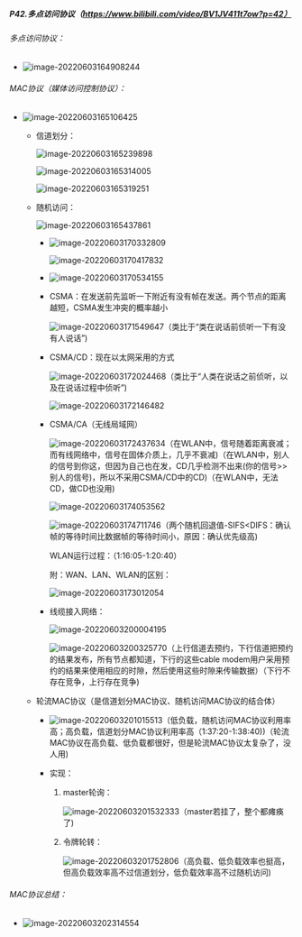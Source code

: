 ##### P42.多点访问协议（https://www.bilibili.com/video/BV1JV411t7ow?p=42）

###### 多点访问协议：

- ![image-20220603164908244](http://1.15.139.112:5000/static/typoraFigureBed/image-20220603164908244.png)

###### MAC协议（媒体访问控制协议）：

- ![image-20220603165106425](http://1.15.139.112:5000/static/typoraFigureBed/image-20220603165106425.png)

  - 信道划分：

    ![image-20220603165239898](http://1.15.139.112:5000/static/typoraFigureBed/image-20220603165239898.png)

    ![image-20220603165314005](http://1.15.139.112:5000/static/typoraFigureBed/image-20220603165314005.png)

    ![image-20220603165319251](http://1.15.139.112:5000/static/typoraFigureBed/image-20220603165319251.png)

  - 随机访问：

    ![image-20220603165437861](http://1.15.139.112:5000/static/typoraFigureBed/image-20220603165437861.png)

    - ![image-20220603170332809](http://1.15.139.112:5000/static/typoraFigureBed/image-20220603170332809.png)

      ![image-20220603170417832](http://1.15.139.112:5000/static/typoraFigureBed/image-20220603170417832.png)

    - ![image-20220603170534155](http://1.15.139.112:5000/static/typoraFigureBed/image-20220603170534155.png)

    - CSMA：在发送前先监听一下附近有没有帧在发送。两个节点的距离越短，CSMA发生冲突的概率越小

      ![image-20220603171549647](http://1.15.139.112:5000/static/typoraFigureBed/image-20220603171549647.png)（类比于“类在说话前侦听一下有没有人说话”)

    - CSMA/CD：现在以太网采用的方式

      ![image-20220603172024468](http://1.15.139.112:5000/static/typoraFigureBed/image-20220603172024468.png)（类比于“人类在说话之前侦听，以及在说话过程中侦听”)

      ![image-20220603172146482](http://1.15.139.112:5000/static/typoraFigureBed/image-20220603172146482.png)

    - CSMA/CA（无线局域网）

      ![image-20220603172437634](http://1.15.139.112:5000/static/typoraFigureBed/image-20220603172437634.png)（在WLAN中，信号随着距离衰减；而有线网络中，信号在固体介质上，几乎不衰减)（在WLAN中，别人的信号到你这，但因为自己也在发，CD几乎检测不出来(你的信号>>别人的信号)，所以不采用CSMA/CD中的CD)（在WLAN中，无法CD，做CD也没用)

      ![image-20220603174053562](http://1.15.139.112:5000/static/typoraFigureBed/image-20220603174053562.png)

      ![image-20220603174711746](http://1.15.139.112:5000/static/typoraFigureBed/image-20220603174711746.png)（两个随机回退值-SIFS<DIFS：确认帧的等待时间比数据帧的等待时间小，原因：确认优先级高)

      WLAN运行过程：（1:16:05-1:20:40）

      附：WAN、LAN、WLAN的区别：

      ![image-20220603173012054](http://1.15.139.112:5000/static/typoraFigureBed/image-20220603173012054.png)

    - 线缆接入网络：

      ![image-20220603200004195](http://1.15.139.112:5000/static/typoraFigureBed/image-20220603200004195.png)

      ![image-20220603200325770](http://1.15.139.112:5000/static/typoraFigureBed/image-20220603200325770.png)（上行信道去预约，下行信道把预约的结果发布，所有节点都知道，下行的这些cable modem用户采用预约的结果来使用相应的时隙，然后使用这些时隙来传输数据）（下行不存在竞争，上行存在竞争)

  - 轮流MAC协议（是信道划分MAC协议、随机访问MAC协议的结合体）

    - ![image-20220603201015513](http://1.15.139.112:5000/static/typoraFigureBed/image-20220603201015513.png)（低负载，随机访问MAC协议利用率高；高负载，信道划分MAC协议利用率高（1:37:20-1:38:40))（轮流MAC协议在高负载、低负载都很好，但是轮流MAC协议太复杂了，没人用)

    - 实现：

      1. master轮询：

         ![image-20220603201532333](http://1.15.139.112:5000/static/typoraFigureBed/image-20220603201532333.png)（master若挂了，整个都瘫痪了)

      2. 令牌轮转：

         ![image-20220603201752806](http://1.15.139.112:5000/static/typoraFigureBed/image-20220603201752806.png)（高负载、低负载效率也挺高，但高负载效率高不过信道划分，低负载效率高不过随机访问)

###### MAC协议总结：

- ![image-20220603202314554](http://1.15.139.112:5000/static/typoraFigureBed/image-20220603202314554.png)